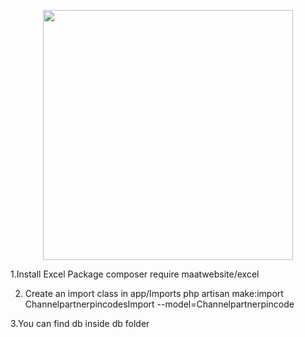 <p align="center"><img src="https://res.cloudinary.com/dtfbvvkyp/image/upload/v1566331377/laravel-logolockup-cmyk-red.svg" width="400"></p>

1.Install  Excel Package
composer require maatwebsite/excel

2. Create an import class in app/Imports
  php artisan make:import ChannelpartnerpincodesImport --model=Channelpartnerpincode
  
3.You can find db inside db folder
